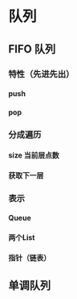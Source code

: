 # 队列
## FIFO 队列
### 特性（先进先出）
#### push
#### pop
### 分成遍历
#### size 当前层点数
#### 获取下一层
### 表示
#### Queue
#### 两个List
#### 指针（链表）
## 单调队列